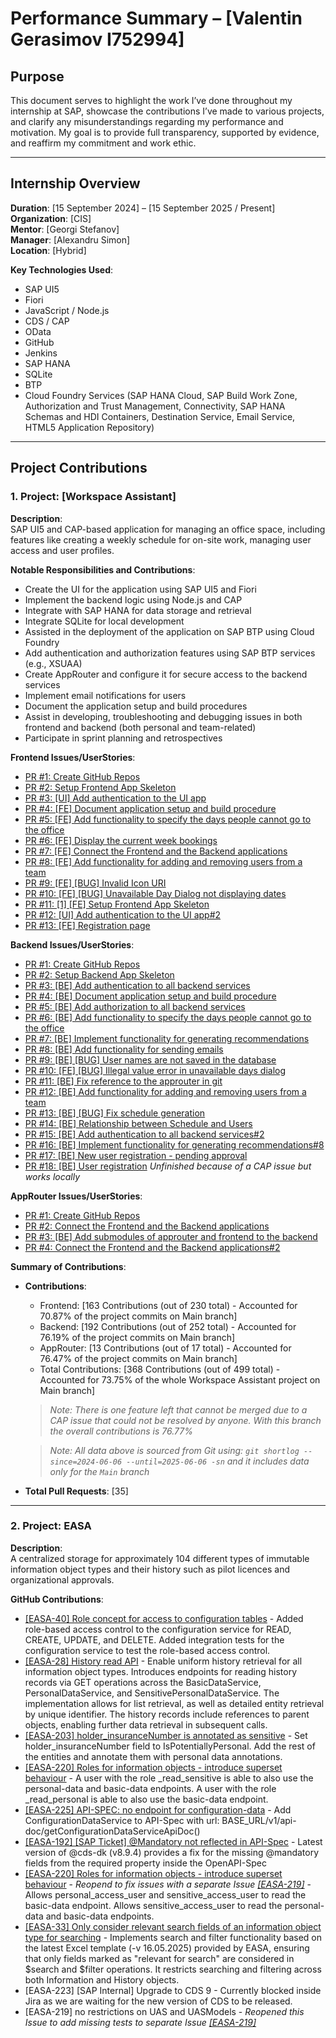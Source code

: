 # Performance Summary – [Valentin Gerasimov I752994]

## Purpose

This document serves to highlight the work I’ve done throughout my internship at SAP, showcase the contributions I’ve made to various projects, and clarify any misunderstandings regarding my performance and motivation. My goal is to provide full transparency, supported by evidence, and reaffirm my commitment and work ethic.

---

## Internship Overview

**Duration**: [15 September 2024] – [15 September 2025 / Present]  
**Organization**: [CIS]  
**Mentor**: [Georgi Stefanov]  
**Manager**: [Alexandru Simon]  
**Location**: [Hybrid]

**Key Technologies Used**:
- SAP UI5
- Fiori
- JavaScript / Node.js
- CDS / CAP
- OData
- GitHub
- Jenkins
- SAP HANA
- SQLite
- BTP 
- Cloud Foundry Services (SAP HANA Cloud, SAP Build Work Zone, Authorization and Trust Management, Connectivity, SAP HANA Schemas and HDI Containers, Destination Service, Email Service, HTML5 Application Repository)


---

## Project Contributions

### 1. Project: [Workspace Assistant]

**Description**:  
SAP UI5 and CAP-based application for managing an office space, including features like creating a weekly schedule for on-site work, managing user access and user profiles.

**Notable Responsibilities and Contributions**:
- Create the UI for the application using SAP UI5 and Fiori
- Implement the backend logic using Node.js and CAP
- Integrate with SAP HANA for data storage and retrieval
- Integrate SQLite for local development
- Assisted in the deployment of the application on SAP BTP using Cloud Foundry
- Add authentication and authorization features using SAP BTP services (e.g., XSUAA)
- Create AppRouter and configure it for secure access to the backend services
- Implement email notifications for users
- Document the application setup and build procedures
- Assist in developing, troubleshooting and debugging issues in both frontend and backend (both personal and team-related)
- Participate in sprint planning and retrospectives


**Frontend Issues/UserStories**:
- [PR #1: Create GitHub Repos](https://github.wdf.sap.corp/orgs/custom-development-bulgaria/projects/1/views/3#)
- [PR #2: Setup Frontend App Skeleton](https://github.wdf.sap.corp/custom-development-bulgaria/WorkspaceAssistant-Backend/issues/1)
- [PR #3: [UI] Add authentication to the UI app](https://github.wdf.sap.corp/custom-development-bulgaria/WorkspaceAssistant-Frontend/issues/2)
- [PR #4: [FE] Document application setup and build procedure](https://github.wdf.sap.corp/custom-development-bulgaria/WorkspaceAssistant-Frontend/issues/11)
- [PR #5: [FE] Add functionality to specify the days people cannot go to the office](https://github.wdf.sap.corp/custom-development-bulgaria/WorkspaceAssistant-Frontend/issues/5)
- [PR #6: [FE] Display the current week bookings](https://github.wdf.sap.corp/custom-development-bulgaria/WorkspaceAssistant-Frontend/issues/6)
- [PR #7: [FE] Connect the Frontend and the Backend applications](https://github.wdf.sap.corp/custom-development-bulgaria/WorkspaceAssistant-Frontend/issues/12)
- [PR #8: [FE] Add functionality for adding and removing users from a team](https://github.wdf.sap.corp/custom-development-bulgaria/WorkspaceAssistant-Frontend/issues/8)
- [PR #9: [FE] [BUG] Invalid Icon URI](https://github.wdf.sap.corp/custom-development-bulgaria/WorkspaceAssistant-Frontend/issues/22)
- [PR #10: [FE] [BUG] Unavailable Day Dialog not displaying dates](https://github.wdf.sap.corp/custom-development-bulgaria/WorkspaceAssistant-Frontend/issues/26)
- [PR #11: [1] [FE] Setup Frontend App Skeleton](https://github.wdf.sap.corp/custom-development-bulgaria/WorkspaceAssistant-Frontend/pull/4)
- [PR #12: [UI] Add authentication to the UI app#2](https://github.wdf.sap.corp/custom-development-bulgaria/WorkspaceAssistant-Frontend/pull/10)
- [PR #13: [FE] Registration page](https://github.wdf.sap.corp/custom-development-bulgaria/WorkspaceAssistant-Frontend/issues/28)

**Backend Issues/UserStories**:
- [PR #1: Create GitHub Repos](https://github.wdf.sap.corp/orgs/custom-development-bulgaria/projects/1/views/3#)
- [PR #2: Setup Backend App Skeleton](https://github.wdf.sap.corp/custom-development-bulgaria/WorkspaceAssistant-Backend/issues/1)
- [PR #3: [BE] Add authentication to all backend services](https://github.wdf.sap.corp/custom-development-bulgaria/WorkspaceAssistant-Backend/issues/2)
- [PR #4: [BE] Document application setup and build procedure](https://github.wdf.sap.corp/custom-development-bulgaria/WorkspaceAssistant-Backend/issues/13)
- [PR #5: [BE] Add authorization to all backend services](https://github.wdf.sap.corp/custom-development-bulgaria/WorkspaceAssistant-Backend/issues/3)
- [PR #6: [BE] Add functionality to specify the days people cannot go to the office](https://github.wdf.sap.corp/custom-development-bulgaria/WorkspaceAssistant-Backend/issues/6)
- [PR #7: [BE] Implement functionality for generating recommendations](https://github.wdf.sap.corp/custom-development-bulgaria/WorkspaceAssistant-Backend/issues/8)
- [PR #8: [BE] Add functionality for sending emails](https://github.wdf.sap.corp/custom-development-bulgaria/WorkspaceAssistant-Backend/issues/5)
- [PR #9: [BE] [BUG] User names are not saved in the database](https://github.wdf.sap.corp/custom-development-bulgaria/WorkspaceAssistant-Backend/issues/25)
- [PR #10: [FE] [BUG] Illegal value error in unavailable days dialog](https://github.wdf.sap.corp/custom-development-bulgaria/WorkspaceAssistant-Backend/issues/26)
- [PR #11: [BE] Fix reference to the approuter in git](https://github.wdf.sap.corp/custom-development-bulgaria/WorkspaceAssistant-Backend/issues/20)
- [PR #12: [BE] Add functionality for adding and removing users from a team](https://github.wdf.sap.corp/custom-development-bulgaria/WorkspaceAssistant-Backend/issues/10)
- [PR #13: [BE] [BUG] Fix schedule generation](https://github.wdf.sap.corp/custom-development-bulgaria/WorkspaceAssistant-Backend/issues/28)
- [PR #14: [BE] Relationship between Schedule and Users](https://github.wdf.sap.corp/custom-development-bulgaria/WorkspaceAssistant-Backend/issues/36)
- [PR #15: [BE] Add authentication to all backend services#2](https://github.wdf.sap.corp/custom-development-bulgaria/WorkspaceAssistant-Backend/pull/12)
- [PR #16: [BE] Implement functionality for generating recommendations#8](https://github.wdf.sap.corp/custom-development-bulgaria/WorkspaceAssistant-Backend/pull/17)
- [PR #17: [BE] New user registration - pending approval](https://github.wdf.sap.corp/custom-development-bulgaria/WorkspaceAssistant-Backend/issues/44)
- [PR #18: [BE] User registration](https://github.wdf.sap.corp/custom-development-bulgaria/WorkspaceAssistant-Backend/issues/38) *Unfinished because of a CAP issue but works locally*

**AppRouter Issues/UserStories**:
- [PR #1: Create GitHub Repos](https://github.wdf.sap.corp/orgs/custom-development-bulgaria/projects/1/views/3#)
- [PR #2: Connect the Frontend and the Backend applications](https://github.wdf.sap.corp/custom-development-bulgaria/WorkspaceAssistant-Approuter/issues/2)
- [PR #3: [BE] Add submodules of approuter and frontend to the backend](https://github.wdf.sap.corp/custom-development-bulgaria/WorkspaceAssistant-Approuter/issues/1)
- [PR #4: Connect the Frontend and the Backend applications#2](https://github.wdf.sap.corp/custom-development-bulgaria/WorkspaceAssistant-Approuter/pull/3)

**Summary of Contributions**:
- **Contributions**: 
    - Frontend: [163 Contributions (out of 230 total) - Accounted for 70.87% of the project commits on Main branch]
    - Backend: [192 Contributions (out of 252 total) - Accounted for 76.19% of the project commits on Main branch]
    - AppRouter: [13 Contributions (out of 17 total) - Accounted for 76.47% of the project commits on Main branch]
    - Total Contributions: [368 Contributions (out of 499 total) - Accounted for 73.75% of the whole Workspace Assistant project on Main branch]
    > *Note: There is one feature left that cannot be merged due to a CAP issue that could not be resolved by anyone. With this branch the overall contributions is 76.77%*
    
    > *Note: All data above is sourced from Git using: `git shortlog --since=2024-06-06 --until=2025-06-06 -sn` and it includes data only for the `Main` branch*
- **Total Pull Requests**: [35]

---

### 2. Project: EASA 

**Description**:  
A centralized storage for approximately 104 different types of immutable information object types and their history such as pilot licences and organizational approvals.

**GitHub Contributions**:
- [[EASA-40] Role concept for access to configuration tables](https://github.tools.sap/easa/easa-repif/pull/71) - Added role-based access control to the configuration service for READ, CREATE, UPDATE, and DELETE. Added integration tests for the configuration service to test the role-based access control.
- [[EASA-28] History read API](https://github.tools.sap/easa/easa-repif/pull/90) - Enable uniform history retrieval for all information object types. Introduces endpoints for reading history records via GET operations across the BasicDataService, PersonalDataService, and SensitivePersonalDataService. The implementation allows for list retrieval, as well as detailed entity retrieval by unique identifier. The history records include references to parent objects, enabling further data retrieval in subsequent calls.
- [[EASA-203] holder_insuranceNumber is annotated as sensitive](https://github.tools.sap/easa/easa-repif/pull/93) - Set holder_insuranceNumber field to IsPotentiallyPersonal. Add the rest of the entities and annotate them with personal data annotations.
- [[EASA-220] Roles for information objects - introduce superset behaviour](https://github.tools.sap/easa/easa-repif/pull/101) - A user with the role _read_sensitive is able to also use the personal-data and basic-data endpoints. A user with the role _read_personal is able to also use the basic-data endpoint.
- [[EASA-225] API-SPEC: no endpoint for configuration-data](https://github.tools.sap/easa/easa-repif/pull/110) - Add ConfigurationDataService to API-Spec with url: BASE_URL/v1/api-doc/getConfigurationDataServiceApiDoc()
- [[EASA-192] [SAP Ticket] @Mandatory not reflected in API-Spec](https://github.tools.sap/easa/easa-repif/pull/111) - Latest version of @cds-dk (v8.9.4) provides a fix for the missing @mandatory fields from the required property inside the OpenAPI-Spec
- [[EASA-220] Roles for information objects - introduce superset behaviour](https://github.tools.sap/easa/easa-repif/pull/114) - *Reopend to fix issues with a separate Issue [[EASA-219]](https://github.tools.sap/easa/easa-repif/pull/104)* - Allows personal_access_user and sensitive_access_user to read the basic-data endpoint. Allows sensitive_access_user to read the personal-data and basic-data endpoints.
- [[EASA-33] Only consider relevant search fields of an information object type for searching](https://github.tools.sap/easa/easa-repif/pull/116) - Implements search and filter functionality based on the latest Excel template (-v 16.05.2025) provided by EASA, ensuring that only fields marked as "relevant for search" are considered in $search and $filter operations. It restricts searching and filtering across both Information and History objects.
- [EASA-223] [SAP Internal] Upgrade to CDS 9 - Currently blocked inside Jira as we are waiting for the new version of CDS to be released.
- [EASA-219] no restrictions on UAS and UASModels - *Reopened this Issue to add missing tests to separate Issue [[EASA-219]](https://github.tools.sap/easa/easa-repif/pull/104)*
